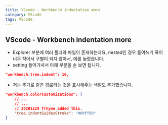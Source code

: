 ```yaml
---
title: VScode - Workbench indentation more
category: VScode
tags: VScode 
---
```


## VScode - Workbench indentation more

- Explorer 부분에 여러 폴더와 파일이 존재하는데요, nested인 경우 들여쓰기 폭이 너무 작아서 구별이 되지 않아서, 얘를 늘렸습니다.
- setting 들어가셔서 아래 부분을 손 보면 됩니다.

```json
"workbench.tree.indent": 16,
```

- 저는 추가로 같은 경로라는 것을 표시해주는 색깔도 추가했습니다.

```json
"workbench.colorCustomizations": {
    // ...
    // ... 
    // 20201229 frhyme added this.
    "tree.indentGuidesStroke": "#00ff00"
}
```
